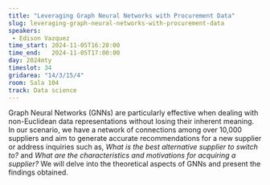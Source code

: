 ```yaml
---
title: "Leveraging Graph Neural Networks with Procurement Data"
slug: leveraging-graph-neural-networks-with-procurement-data
speakers:
 - Edison Vazquez
time_start: 2024-11-05T16:20:00
time_end:   2024-11-05T17:00:00
day: 2024mty
timeslot: 34
gridarea: "14/3/15/4"
room: Sala 104
track: Data science
---
```


Graph Neural Networks (GNNs) are particularly effective when dealing with non-Euclidean data representations without losing their inherent meaning. In our scenario, we have a network of connections among over 10,000 suppliers and aim to generate accurate recommendations for a new supplier or address inquiries such as, *What is the best alternative supplier to switch to?* and *What are the characteristics and motivations for acquiring a supplier?* We will delve into the theoretical aspects of GNNs and present the findings obtained.

